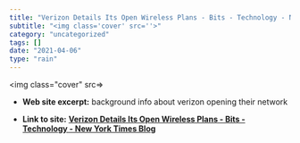 ```yaml
---
title: "Verizon Details Its Open Wireless Plans - Bits - Technology - New York Times Blog"
subtitle: "<img class='cover' src=''>"
category: "uncategorized"
tags: []
date: "2021-04-06"
type: "rain"
---
```

<img class="cover" src=>



* **Web site excerpt:** background info about verizon opening their network

* **Link to site:** **[Verizon Details Its Open Wireless Plans - Bits - Technology - New York Times Blog](http://bits.blogs.nytimes.com/2008/03/19/verizon-details-its-open-wireless-plans/index.html)**